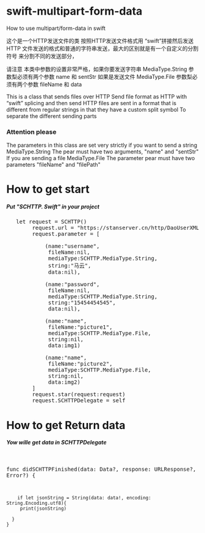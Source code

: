 # swift-multipart-form-data
How to use multipart/form-data in swift

 这个是一个HTTP发送文件的类
 按照HTTP发送文件格式用 “swift”拼接然后发送
 HTTP 文件发送的格式和普通的字符串发送，最大的区别就是有一个自定义的分割符号
 来分割不同的发送部分，
 
 请注意
 本类中参数的设置非常严格，如果你要发送字符串
 MediaType.String
 参数梨必须有两个参数 name 和 sentStr
 如果是发送文件
 MediaType.File
 参数梨必须有两个参数  fileName 和 data
 
 
 
 This is a class that sends files over HTTP
 Send file format as HTTP with “swift” splicing and then send
 HTTP files are sent in a format that is different from regular strings in that they have a custom split symbol
 To separate the different sending parts
 

 <h3>Attention please</h3>
 The parameters in this class are set very strictly if you want to send a string
 MediaType.String
 The pear must have two arguments, "name" and "sentStr"
 If you are sending a file
 MediaType.File
 The parameter pear must have two parameters "fileName" and "filePath"

  
  
  <h1>How to get start</h1>
  <h5>Put "SCHTTP. Swift" in your project</h5>
 
<pre>
   let request = SCHTTP()
        request.url = "https://stanserver.cn/http/DaoUserXML/addUser.do"
        request.parameter = [
        
            (name:"username",
             fileName:nil,
             mediaType:SCHTTP.MediaType.String,
             string:"马云",
             data:nil),
             
            (name:"password",
             fileName:nil,
             mediaType:SCHTTP.MediaType.String,
             string:"15454454545",
             data:nil),
             
            (name:"name",
             fileName:"picture1",
             mediaType:SCHTTP.MediaType.File,
             string:nil,
             data:img1)
             
            (name:"name",
             fileName:"picture2",
             mediaType:SCHTTP.MediaType.File,
             string:nil,
             data:img2)
        ]
        request.star(request:request)
        request.SCHTTPDelegate = self    
</pre>    
        
  <h1>How to get Return data</h1>        
  <h5>Yow wille get data in SCHTTPDelegate</h5>
  <pre>
  
  func didSCHTTPFinished(data: Data?, response: URLResponse?, error: Error?) {
        
        if let jsonString = String(data: data!, encoding: String.Encoding.utf8){
         print(jsonString)
         
      }
    }
  
  </pre>
  
  
